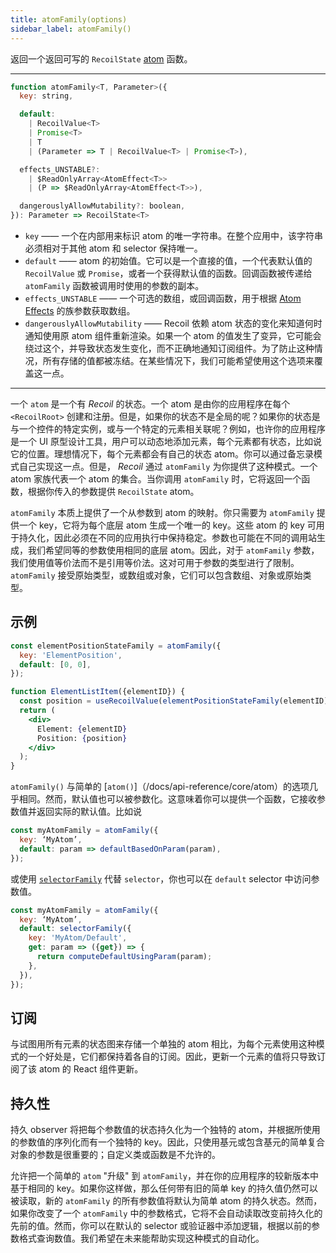 ```yaml
---
title: atomFamily(options)
sidebar_label: atomFamily()
---
```


返回一个返回可写的 `RecoilState` [atom](/docs/api-reference/core/atom) 函数。

---

```jsx
function atomFamily<T, Parameter>({
  key: string,

  default:
    | RecoilValue<T>
    | Promise<T>
    | T
    | (Parameter => T | RecoilValue<T> | Promise<T>),

  effects_UNSTABLE?:
    | $ReadOnlyArray<AtomEffect<T>>
    | (P => $ReadOnlyArray<AtomEffect<T>>),

  dangerouslyAllowMutability?: boolean,
}): Parameter => RecoilState<T>
```

- `key` —— 一个在内部用来标识 atom 的唯一字符串。在整个应用中，该字符串必须相对于其他 atom 和 selector 保持唯一。
- `default` —— atom 的初始值。它可以是一个直接的值，一个代表默认值的`RecoilValue` 或 `Promise`，或者一个获得默认值的函数。回调函数被传递给 `atomFamily` 函数被调用时使用的参数的副本。
- `effects_UNSTABLE` —— 一个可选的数组，或回调函数，用于根据 [Atom Effects](/docs/guides/atom-effects) 的族参数获取数组。
- `dangerouslyAllowMutability` —— Recoil 依赖 atom 状态的变化来知道何时通知使用原 atom 组件重新渲染。如果一个 atom 的值发生了变异，它可能会绕过这个，并导致状态发生变化，而不正确地通知订阅组件。为了防止这种情况，所有存储的值都被冻结。在某些情况下，我们可能希望使用这个选项来覆盖这一点。

---

一个 `atom` 是一个有 _Recoil_ 的状态。一个 atom 是由你的应用程序在每个 `<RecoilRoot>` 创建和注册。但是，如果你的状态不是全局的呢？如果你的状态是与一个控件的特定实例，或与一个特定的元素相关联呢？例如，也许你的应用程序是一个 UI 原型设计工具，用户可以动态地添加元素，每个元素都有状态，比如说它的位置。理想情况下，每个元素都会有自己的状态 atom。你可以通过备忘录模式自己实现这一点。但是， _Recoil_ 通过 `atomFamily` 为你提供了这种模式。一个 atom 家族代表一个 atom 的集合。当你调用 `atomFamily` 时，它将返回一个函数，根据你传入的参数提供 `RecoilState` atom。

`atomFamily` 本质上提供了一个从参数到 atom 的映射。你只需要为 `atomFamily` 提供一个 key，它将为每个底层 atom 生成一个唯一的 key。这些 atom 的 key 可用于持久化，因此必须在不同的应用执行中保持稳定。参数也可能在不同的调用站生成，我们希望同等的参数使用相同的底层 atom。因此，对于 `atomFamily` 参数，我们使用值等价法而不是引用等价法。这对可用于参数的类型进行了限制。`atomFamily` 接受原始类型，或数组或对象，它们可以包含数组、对象或原始类型。

## 示例

```jsx
const elementPositionStateFamily = atomFamily({
  key: 'ElementPosition',
  default: [0, 0],
});

function ElementListItem({elementID}) {
  const position = useRecoilValue(elementPositionStateFamily(elementID));
  return (
    <div>
      Element: {elementID}
      Position: {position}
    </div>
  );
}
```

`atomFamily()` 与简单的 [`atom()`]（/docs/api-reference/core/atom）的选项几乎相同。然而，默认值也可以被参数化。这意味着你可以提供一个函数，它接收参数值并返回实际的默认值。比如说

```jsx
const myAtomFamily = atomFamily({
  key: ‘MyAtom’,
  default: param => defaultBasedOnParam(param),
});
```

或使用 [`selectorFamily`](/docs/api-reference/utils/selectorFamily) 代替 `selector`，你也可以在 `default` selector 中访问参数值。

```jsx
const myAtomFamily = atomFamily({
  key: ‘MyAtom’,
  default: selectorFamily({
    key: 'MyAtom/Default',
    get: param => ({get}) => {
      return computeDefaultUsingParam(param);
    },
  }),
});
```

## 订阅

与试图用所有元素的状态图来存储一个单独的 atom 相比，为每个元素使用这种模式的一个好处是，它们都保持着各自的订阅。因此，更新一个元素的值将只导致订阅了该 atom 的 React 组件更新。

## 持久性

持久 observer 将把每个参数值的状态持久化为一个独特的 atom，并根据所使用的参数值的序列化而有一个独特的 key。因此，只使用基元或包含基元的简单复合对象的参数是很重要的；自定义类或函数是不允许的。

允许把一个简单的 `atom` "升级" 到 `atomFamily`，并在你的应用程序的较新版本中基于相同的 key。如果你这样做，那么任何带有旧的简单 key 的持久值仍然可以被读取，新的 `atomFamily` 的所有参数值将默认为简单 atom 的持久状态。然而，如果你改变了一个 `atomFamily` 中的参数格式，它将不会自动读取改变前持久化的先前的值。然而，你可以在默认的 selector 或验证器中添加逻辑，根据以前的参数格式查询数值。我们希望在未来能帮助实现这种模式的自动化。
